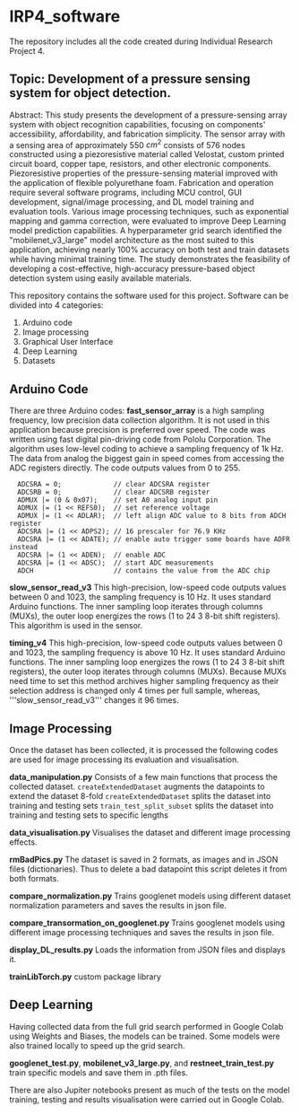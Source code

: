 # IRP4_software
The repository includes all the code created during Individual Research Project 4.

## Topic: Development of a pressure sensing system for object detection.

Abstract:
This study presents the development of a pressure-sensing array system with object recognition capabilities, focusing on components' accessibility, affordability, and fabrication simplicity. The sensor array with a sensing area of approximately 550 $cm^2$ consists of 576 nodes constructed using a piezoresistive material called Velostat, custom printed circuit board, copper tape, resistors, and other electronic components. Piezoresistive properties of the pressure-sensing material improved with the application of flexible polyurethane foam. Fabrication and operation require several software programs, including MCU control, GUI development, signal/image processing, and DL model training and evaluation tools. Various image processing techniques, such as exponential mapping and gamma correction, were evaluated to improve Deep Learning model prediction capabilities. A hyperparameter grid search identified the "mobilenet\_v3\_large" model architecture as the most suited to this application, achieving nearly 100\% accuracy on both test and train datasets while having minimal training time. The study demonstrates the feasibility of developing a cost-effective, high-accuracy pressure-based object detection system using easily available materials.


This repository contains the software used for this project. Software can be divided into 4 categories:
1) Arduino code
2) Image processing
3) Graphical User Interface
4) Deep Learning
5) Datasets

## Arduino Code
There are three Arduino codes:
**fast_sensor_array** is a high sampling frequency, low precision data collection algorithm. It is not used in this application because precision is preferred over speed. The code was written using fast digital pin-driving code from Pololu Corporation. The algorithm uses low-level coding to achieve a sampling frequency of 1k Hz. The data from analog the biggest gain in speed comes from accessing the ADC registers directly. The code outputs values from 0 to 255.
```
  ADCSRA = 0;             // clear ADCSRA register
  ADCSRB = 0;             // clear ADCSRB register
  ADMUX |= (0 & 0x07);    // set A0 analog input pin
  ADMUX |= (1 << REFS0);  // set reference voltage
  ADMUX |= (1 << ADLAR);  // left align ADC value to 8 bits from ADCH register
  ADCSRA |= (1 << ADPS2); // 16 prescaler for 76.9 KHz
  ADCSRA |= (1 << ADATE); // enable auto trigger some boards have ADFR instead 
  ADCSRA |= (1 << ADEN);  // enable ADC
  ADCSRA |= (1 << ADSC);  // start ADC measurements
  ADCH                    // contains the value from the ADC chip
```

**slow_sensor_read_v3** This high-precision, low-speed code outputs values between 0 and 1023, the sampling frequency is 10 Hz. It uses standard Arduino functions. The inner sampling loop iterates through columns (MUXs), the outer loop energizes the rows (1 to 24 3 8-bit shift registers). This algorithm is used in the sensor.


**timing_v4** This high-precision, low-speed code outputs values between 0 and 1023, the sampling frequency is above 10 Hz. It uses standard Arduino functions. The inner sampling loop energizes the rows (1 to 24 3 8-bit shift registers), the outer loop iterates through columns (MUXs). Because MUXs need time to set this method archives higher sampling frequency as their selection address is changed only 4 times per full sample, whereas, '''slow_sensor_read_v3''' changes it 96 times.


## Image Processing
Once the dataset has been collected, it is processed the following codes are used for image processing its evaluation and visualisation. 

**data_manipulation.py** Consists of a few main functions that process the collected dataset.
```createExtendedDataset``` augments the datapoints to extend the dataset 8-fold
```createExtendedDataset``` splits the dataset into training and testing sets
```train_test_split_subset``` splits the dataset into training and testing sets to specific lengths

**data_visualisation.py** Visualises the dataset and different image processing effects.

**rmBadPics.py** The dataset is saved in 2 formats, as images and in JSON files (dictionaries). Thus to delete a bad datapoint this script deletes it from both formats.

**compare_normalization.py** Trains googlenet models using different dataset normalization parameters and saves the results in json file.

**compare_transormation_on_googlenet.py** Trains googlenet models using different image processing techniques and saves the results in json file.

**display_DL_results.py** Loads the information from JSON files and displays it.

**trainLibTorch.py** custom package library


## Deep Learning
Having collected data from the full grid search performed in Google Colab using Weights and Biases, the models can be trained. Some models were also trained locally to speed up the grid search. 

**googlenet_test.py**, **mobilenet_v3_large.py**, and **restneet_train_test.py** train specific models and save them in .pth files.




There are also Jupiter notebooks present as much of the tests on the model training, testing and results visualisation were carried out in Google Colab.



